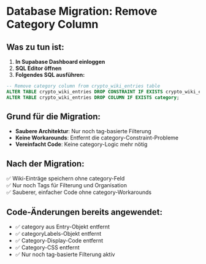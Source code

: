 # Database Migration: Remove Category Column

## Was zu tun ist:

1. **In Supabase Dashboard einloggen**
2. **SQL Editor öffnen**
3. **Folgendes SQL ausführen:**

```sql
-- Remove category column from crypto_wiki_entries table
ALTER TABLE crypto_wiki_entries DROP CONSTRAINT IF EXISTS crypto_wiki_entries_category_check;
ALTER TABLE crypto_wiki_entries DROP COLUMN IF EXISTS category;
```

## Grund für die Migration:

- **Saubere Architektur**: Nur noch tag-basierte Filterung
- **Keine Workarounds**: Entfernt die category-Constraint-Probleme
- **Vereinfacht Code**: Keine category-Logic mehr nötig

## Nach der Migration:

✅ Wiki-Einträge speichern ohne category-Feld  
✅ Nur noch Tags für Filterung und Organisation  
✅ Sauberer, einfacher Code ohne category-Workarounds  

## Code-Änderungen bereits angewendet:

- ✅ category aus Entry-Objekt entfernt
- ✅ categoryLabels-Objekt entfernt  
- ✅ Category-Display-Code entfernt
- ✅ Category-CSS entfernt
- ✅ Nur noch tag-basierte Filterung aktiv